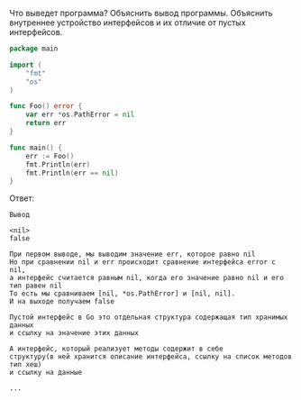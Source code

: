 Что выведет программа? Объяснить вывод программы. Объяснить внутреннее устройство интерфейсов и их отличие от пустых интерфейсов.

```go
package main

import (
	"fmt"
	"os"
)

func Foo() error {
	var err *os.PathError = nil
	return err
}

func main() {
	err := Foo()
	fmt.Println(err)
	fmt.Println(err == nil)
}
```

Ответ:
```
Вывод 

<nil>
false

При первом выводе, мы выводим значение err, которое равно nil
Но при сравнении nil и err происходит сравнение интерфейса error с nil,
а интерфейс считается равным nil, когда его значение равно nil и его тип равен nil
То есть мы сравниваем [nil, *os.PathError] и [nil, nil]. 
И на выходе получаем false

Пустой интерфейс в Go это отдельная структура содержащая тип хранимых данных
и ссылку на значение этих данных

А интерфейс, который реализует методы содержит в себе 
структуру(в ней хранится описание интерфейса, ссылку на список методов тип хеш) 
и ссылку на данные

...

```
